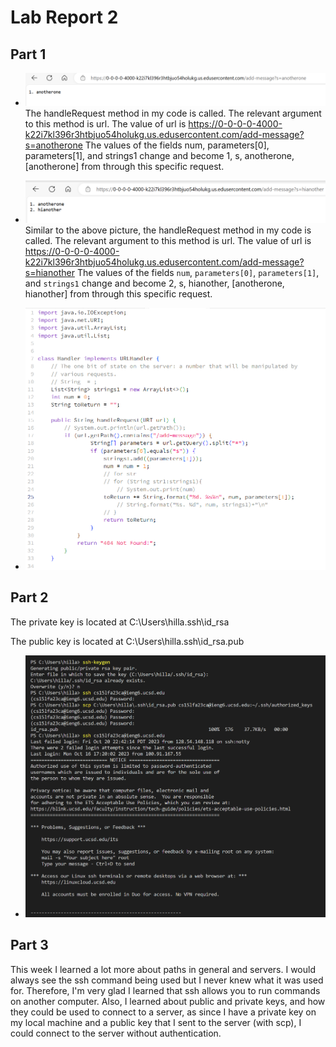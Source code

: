 # Lab Report 2

## Part 1
- ![Image](pic1.png)  
The handleRequest method in my code is called.
The relevant argument to this method is url. The value of url is https://0-0-0-0-4000-k22i7kl396r3htbjuo54holukg.us.edusercontent.com/add-message?s=anotherone
The values of the fields num, parameters[0], parameters[1], and strings1 change and become 1, s, anotherone, [anotherone] from through this specific request.

- ![Image](pic2.png)  
Similar to the above picture, the handleRequest method in my code is called.
The relevant argument to this method is url. The value of url is https://0-0-0-0-4000-k22i7kl396r3htbjuo54holukg.us.edusercontent.com/add-message?s=hianother
The values of the fields ```num```, ```parameters[0]```, ```parameters[1]```, and ```strings1``` change and become 2, s, hianother, [anotherone, hianother] from through this specific request.

- ![Image](stringserver.png)  

## Part 2
The private key is located at C:\Users\hilla\.ssh\id_rsa

The public key is located at C:\Users\hilla\.ssh\id_rsa.pub
- ![Image](login_ssh.png)  


## Part 3
This week I learned a lot more about paths in general and servers. I would always see the ssh command being used but I never knew what it was used for. Therefore, I'm very glad I learned that ssh allows you to run commands on another computer. Also, I learned about public and private keys, and how they could be used to connect to a server, as since I have a private key on my local machine and a public key that I sent to the server (with scp), I could connect to the server without authentication.
